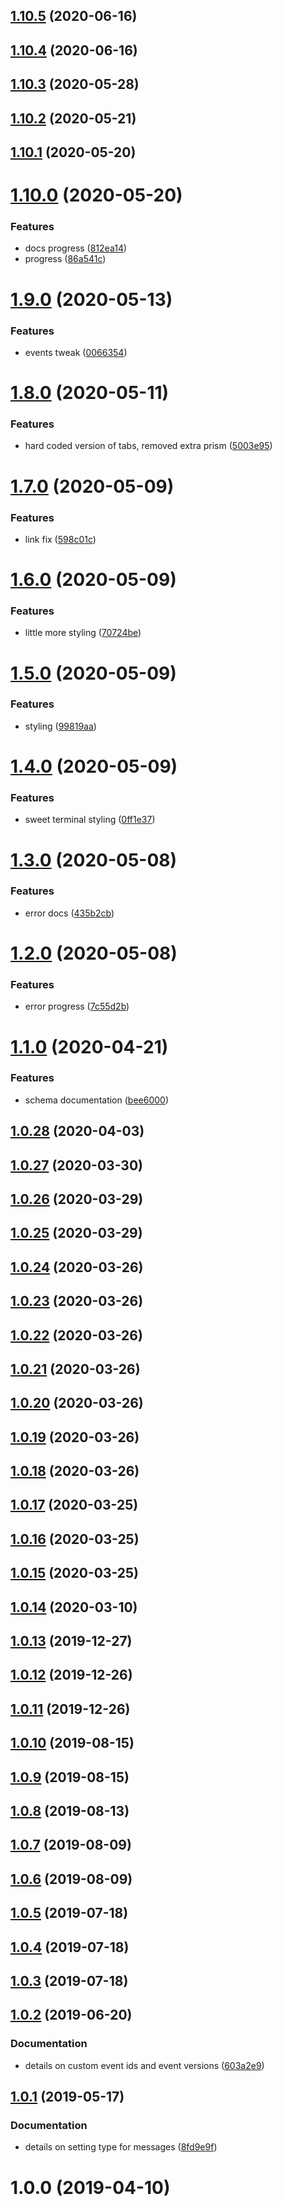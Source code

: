 ## [1.10.5](https://github.com/sprucelabsai/developer.spruce.ai/compare/v1.10.4...v1.10.5) (2020-06-16)

## [1.10.4](https://github.com/sprucelabsai/developer.spruce.ai/compare/v1.10.3...v1.10.4) (2020-06-16)

## [1.10.3](https://github.com/sprucelabsai/developer.spruce.ai/compare/v1.10.2...v1.10.3) (2020-05-28)

## [1.10.2](https://github.com/sprucelabsai/developer.spruce.ai/compare/v1.10.1...v1.10.2) (2020-05-21)

## [1.10.1](https://github.com/sprucelabsai/developer.spruce.ai/compare/v1.10.0...v1.10.1) (2020-05-20)

# [1.10.0](https://github.com/sprucelabsai/developer.spruce.ai/compare/v1.9.0...v1.10.0) (2020-05-20)


### Features

* docs progress ([812ea14](https://github.com/sprucelabsai/developer.spruce.ai/commit/812ea14))
* progress ([86a541c](https://github.com/sprucelabsai/developer.spruce.ai/commit/86a541c))

# [1.9.0](https://github.com/sprucelabsai/developer.spruce.ai/compare/v1.8.0...v1.9.0) (2020-05-13)


### Features

* events tweak ([0066354](https://github.com/sprucelabsai/developer.spruce.ai/commit/0066354))

# [1.8.0](https://github.com/sprucelabsai/developer.spruce.ai/compare/v1.7.0...v1.8.0) (2020-05-11)


### Features

* hard coded version of tabs, removed extra prism ([5003e95](https://github.com/sprucelabsai/developer.spruce.ai/commit/5003e95))

# [1.7.0](https://github.com/sprucelabsai/developer.spruce.ai/compare/v1.6.0...v1.7.0) (2020-05-09)


### Features

* link fix ([598c01c](https://github.com/sprucelabsai/developer.spruce.ai/commit/598c01c))

# [1.6.0](https://github.com/sprucelabsai/developer.spruce.ai/compare/v1.5.0...v1.6.0) (2020-05-09)


### Features

* little more styling ([70724be](https://github.com/sprucelabsai/developer.spruce.ai/commit/70724be))

# [1.5.0](https://github.com/sprucelabsai/developer.spruce.ai/compare/v1.4.0...v1.5.0) (2020-05-09)


### Features

* styling ([99819aa](https://github.com/sprucelabsai/developer.spruce.ai/commit/99819aa))

# [1.4.0](https://github.com/sprucelabsai/developer.spruce.ai/compare/v1.3.0...v1.4.0) (2020-05-09)


### Features

* sweet terminal styling ([0ff1e37](https://github.com/sprucelabsai/developer.spruce.ai/commit/0ff1e37))

# [1.3.0](https://github.com/sprucelabsai/developer.spruce.ai/compare/v1.2.0...v1.3.0) (2020-05-08)


### Features

* error docs ([435b2cb](https://github.com/sprucelabsai/developer.spruce.ai/commit/435b2cb))

# [1.2.0](https://github.com/sprucelabsai/developer.spruce.ai/compare/v1.1.0...v1.2.0) (2020-05-08)


### Features

* error progress ([7c55d2b](https://github.com/sprucelabsai/developer.spruce.ai/commit/7c55d2b))

# [1.1.0](https://github.com/sprucelabsai/developer.spruce.ai/compare/v1.0.28...v1.1.0) (2020-04-21)


### Features

* schema documentation ([bee6000](https://github.com/sprucelabsai/developer.spruce.ai/commit/bee6000))

## [1.0.28](https://github.com/sprucelabsai/developer.spruce.ai/compare/v1.0.27...v1.0.28) (2020-04-03)

## [1.0.27](https://github.com/sprucelabsai/developer.spruce.ai/compare/v1.0.26...v1.0.27) (2020-03-30)

## [1.0.26](https://github.com/sprucelabsai/developer.spruce.ai/compare/v1.0.25...v1.0.26) (2020-03-29)

## [1.0.25](https://github.com/sprucelabsai/developer.spruce.ai/compare/v1.0.24...v1.0.25) (2020-03-29)

## [1.0.24](https://github.com/sprucelabsai/developer.spruce.ai/compare/v1.0.23...v1.0.24) (2020-03-26)

## [1.0.23](https://github.com/sprucelabsai/developer.spruce.ai/compare/v1.0.22...v1.0.23) (2020-03-26)

## [1.0.22](https://github.com/sprucelabsai/developer.spruce.ai/compare/v1.0.21...v1.0.22) (2020-03-26)

## [1.0.21](https://github.com/sprucelabsai/developer.spruce.ai/compare/v1.0.20...v1.0.21) (2020-03-26)

## [1.0.20](https://github.com/sprucelabsai/developer.spruce.ai/compare/v1.0.19...v1.0.20) (2020-03-26)

## [1.0.19](https://github.com/sprucelabsai/developer.spruce.ai/compare/v1.0.18...v1.0.19) (2020-03-26)

## [1.0.18](https://github.com/sprucelabsai/developer.spruce.ai/compare/v1.0.17...v1.0.18) (2020-03-26)

## [1.0.17](https://github.com/sprucelabsai/developer.spruce.ai/compare/v1.0.16...v1.0.17) (2020-03-25)

## [1.0.16](https://github.com/sprucelabsai/developer.spruce.ai/compare/v1.0.15...v1.0.16) (2020-03-25)

## [1.0.15](https://github.com/sprucelabsai/developer.spruce.ai/compare/v1.0.14...v1.0.15) (2020-03-25)

## [1.0.14](https://github.com/sprucelabsai/developer.spruce.ai/compare/v1.0.13...v1.0.14) (2020-03-10)

## [1.0.13](https://github.com/sprucelabsai/developer.spruce.ai/compare/v1.0.12...v1.0.13) (2019-12-27)

## [1.0.12](https://github.com/sprucelabsai/developer.spruce.ai/compare/v1.0.11...v1.0.12) (2019-12-26)

## [1.0.11](https://github.com/sprucelabsai/developer.spruce.ai/compare/v1.0.10...v1.0.11) (2019-12-26)

## [1.0.10](https://github.com/sprucelabsai/developer.spruce.ai/compare/v1.0.9...v1.0.10) (2019-08-15)

## [1.0.9](https://github.com/sprucelabsai/developer.spruce.ai/compare/v1.0.8...v1.0.9) (2019-08-15)

## [1.0.8](https://github.com/sprucelabsai/developer.spruce.ai/compare/v1.0.7...v1.0.8) (2019-08-13)

## [1.0.7](https://github.com/sprucelabsai/developer.spruce.ai/compare/v1.0.6...v1.0.7) (2019-08-09)

## [1.0.6](https://github.com/sprucelabsai/developer.spruce.ai/compare/v1.0.5...v1.0.6) (2019-08-09)

## [1.0.5](https://github.com/sprucelabsai/developer.spruce.ai/compare/v1.0.4...v1.0.5) (2019-07-18)

## [1.0.4](https://github.com/sprucelabsai/developer.spruce.ai/compare/v1.0.3...v1.0.4) (2019-07-18)

## [1.0.3](https://github.com/sprucelabsai/developer.spruce.ai/compare/v1.0.2...v1.0.3) (2019-07-18)

## [1.0.2](https://github.com/sprucelabsai/developer.spruce.ai/compare/v1.0.1...v1.0.2) (2019-06-20)


### Documentation

* details on custom event ids and event versions ([603a2e9](https://github.com/sprucelabsai/developer.spruce.ai/commit/603a2e9))

## [1.0.1](https://github.com/sprucelabsai/developer.spruce.ai/compare/v1.0.0...v1.0.1) (2019-05-17)


### Documentation

* details on setting type for messages ([8fd9e9f](https://github.com/sprucelabsai/developer.spruce.ai/commit/8fd9e9f))

# 1.0.0 (2019-04-10)
